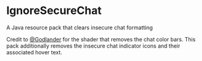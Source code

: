 # IgnoreSecureChat

A Java resource pack that clears insecure chat formatting

Credit to [@Godlander](https://github.com/Godlander) for the shader that removes the chat color bars. This pack additionally removes the insecure chat indicator icons and their associated hover text.
